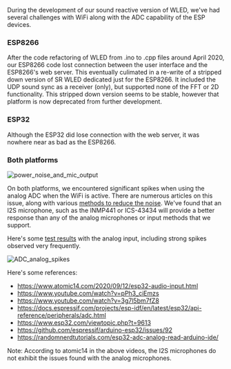 During the development of our sound reactive version of WLED, we've had several challenges with WiFi along with the ADC capability of the ESP devices.


### ESP8266

After the code refactoring of WLED from .ino to .cpp files around April 2020, our ESP8266 code lost connection between the user interface and the ESP8266's web server. This eventually culimated in a re-write of a stripped down version of SR WLED dedicated just for the ESP8266. It included the UDP sound sync as a receiver (only), but supported none of the FFT or 2D functionality. This stripped down version seems to be stable, however that platform is now deprecated from further development.


### ESP32

Although the ESP32 did lose connection with the web server, it was nowhere near as bad as the ESP8266. 


### Both platforms

![power_noise_and_mic_output](https://user-images.githubusercontent.com/91616163/205751772-8e954e26-200e-42ba-aff0-2583d45749ab.jpg)


On both platforms, we encountered significant spikes when using the analog ADC when the WiFi is active. There are numerous articles on this issue, along with various [methods to reduce the noise](https://moonmodules.github.io/WLED-Docs/WLEDSR/First-Time-Setup#noise-and-spikes). We've found that an I2S microphone, such as the INMP441 or ICS-43434 will provide a better response than any of the analog microphones or input methods that we support.

Here's some [test results](https://github.com/atuline/WLED/blob/assets/docs/Noise%20and%20Spikes.pdf) with the analog input, including strong spikes observed very frequently.

![ADC_analog_spikes](https://user-images.githubusercontent.com/91616163/205752648-03136605-eb61-4eb9-8427-f6740f53485d.jpg)


Here's some references:

* <https://www.atomic14.com/2020/09/12/esp32-audio-input.html>
* <https://www.youtube.com/watch?v=pPh3_ciEmzs>
* <https://www.youtube.com/watch?v=3g7l5bm7fZ8>
* <https://docs.espressif.com/projects/esp-idf/en/latest/esp32/api-reference/peripherals/adc.html>
* <https://www.esp32.com/viewtopic.php?t=9613>
* <https://github.com/espressif/arduino-esp32/issues/92>
* <https://randomnerdtutorials.com/esp32-adc-analog-read-arduino-ide/>

Note: According to atomic14 in the above videos, the I2S microphones do not exhibit the issues found with the analog microphones.
